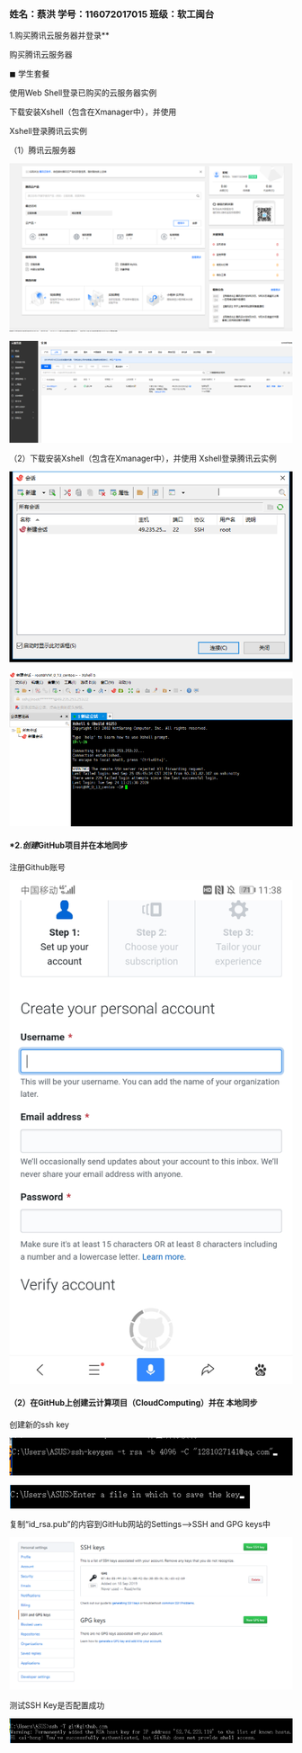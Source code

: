 ###   姓名：蔡洪                      学号：116072017015        班级：软工闽台      

1.购买腾讯云服务器并登录** 

   购买腾讯云服务器 

◼ 学生套餐

使用Web Shell登录已购买的云服务器实例

下载安装Xshell（包含在Xmanager中），并使用 

Xshell登录腾讯云实例

（1）腾讯云服务器

![](./image/1.png)



![](./image/2.png)

（2）下载安装Xshell（包含在Xmanager中），并使用 Xshell登录腾讯云实例

![](./image/3.png)

![](./image/4.png)

#### *2.*创建*GitHub项目并在本地同步

注册Github账号

![](./image/5.jpg)

#### （2）在GitHub上创建云计算项目（CloudComputing）并在 本地同步

  创建新的ssh key

![](./image/7.png)

![](./image/6.png)

复制“id_rsa.pub”的内容到GitHub网站的Settings–>SSH and GPG keys中

![](./image/8.png)

测试SSH Key是否配置成功

![](./image/9.png)